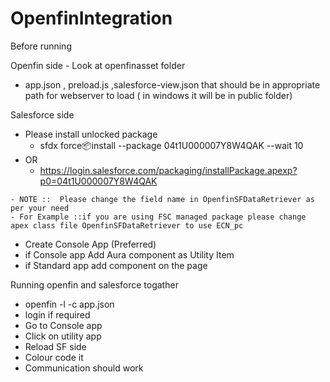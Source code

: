 # OpenfinIntegration
Before running 
 

Openfin side - Look at openfinasset folder 
  -  app.json , preload.js ,salesforce-view.json that should be in appropriate path for webserver to load ( in windows it will be in public folder) 
 
  
 Salesforce side 
  -  Please install unlocked package 
       - sfdx force:package:install --package 04t1U000007Y8W4QAK --wait 10     
   - OR 
      - https://login.salesforce.com/packaging/installPackage.apexp?p0=04t1U000007Y8W4QAK
 
    - NOTE ::  Please change the field name in OpenfinSFDataRetriever as per your need 
    - For Example ::if you are using FSC managed package please change apex class file OpenfinSFDataRetriever to use ECN_pc 
  
  - Create Console App (Preferred) 
  - if Console app Add Aura component as Utility Item 
  - if Standard app add  component on the page
  
Running openfin and salesforce togather 
 - openfin  -l -c app.json
  - login if required 
   - Go to Console app 
   - Click on utility app
   - Reload SF side 
   - Colour code it 
   - Communication should work 
   
